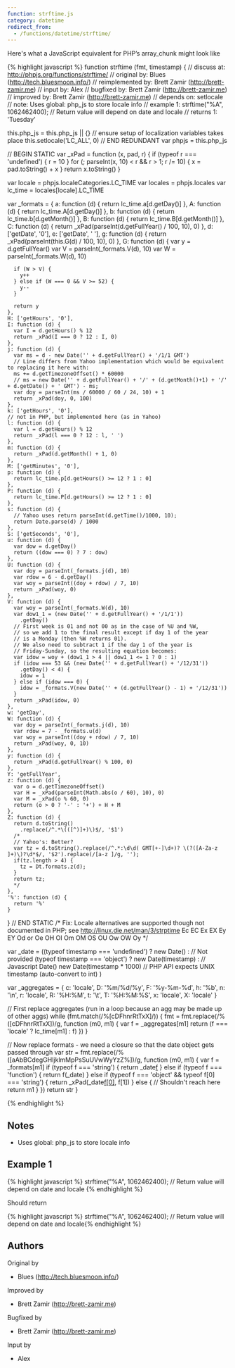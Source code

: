 ```yaml
---
function: strftime.js
category: datetime
redirect_from:
  - /functions/datetime/strftime/
---
```


<!-- WARNING! This file is auto generated by `npm run web:inject`, do not edit by hand -->

Here's what a JavaScript equivalent for PHP’s array_chunk might look like

{% highlight javascript %}
function strftime (fmt, timestamp) {
  //       discuss at: http://phpjs.org/functions/strftime/
  //      original by: Blues (http://tech.bluesmoon.info/)
  // reimplemented by: Brett Zamir (http://brett-zamir.me)
  //         input by: Alex
  //      bugfixed by: Brett Zamir (http://brett-zamir.me)
  //      improved by: Brett Zamir (http://brett-zamir.me)
  //       depends on: setlocale
  //             note: Uses global: php_js to store locale info
  //        example 1: strftime("%A", 1062462400); // Return value will depend on date and locale
  //        returns 1: 'Tuesday'

  this.php_js = this.php_js || {}
  // ensure setup of localization variables takes place
  this.setlocale('LC_ALL', 0)
  // END REDUNDANT
  var phpjs = this.php_js

  // BEGIN STATIC
  var _xPad = function (x, pad, r) {
    if (typeof r === 'undefined') {
      r = 10
    }
    for (; parseInt(x, 10) < r && r > 1; r /= 10) {
      x = pad.toString() + x
    }
    return x.toString()
  }

  var locale = phpjs.localeCategories.LC_TIME
  var locales = phpjs.locales
  var lc_time = locales[locale].LC_TIME

  var _formats = {
    a: function (d) {
      return lc_time.a[d.getDay()]
    },
    A: function (d) {
      return lc_time.A[d.getDay()]
    },
    b: function (d) {
      return lc_time.b[d.getMonth()]
    },
    B: function (d) {
      return lc_time.B[d.getMonth()]
    },
    C: function (d) {
      return _xPad(parseInt(d.getFullYear() / 100, 10), 0)
    },
    d: ['getDate', '0'],
    e: ['getDate', ' '],
    g: function (d) {
      return _xPad(parseInt(this.G(d) / 100, 10), 0)
    },
    G: function (d) {
      var y = d.getFullYear()
      var V = parseInt(_formats.V(d), 10)
      var W = parseInt(_formats.W(d), 10)

      if (W > V) {
        y++
      } else if (W === 0 && V >= 52) {
        y--
      }

      return y
    },
    H: ['getHours', '0'],
    I: function (d) {
      var I = d.getHours() % 12
      return _xPad(I === 0 ? 12 : I, 0)
    },
    j: function (d) {
      var ms = d - new Date('' + d.getFullYear() + '/1/1 GMT')
      // Line differs from Yahoo implementation which would be equivalent to replacing it here with:
      ms += d.getTimezoneOffset() * 60000
      // ms = new Date('' + d.getFullYear() + '/' + (d.getMonth()+1) + '/' + d.getDate() + ' GMT') - ms;
      var doy = parseInt(ms / 60000 / 60 / 24, 10) + 1
      return _xPad(doy, 0, 100)
    },
    k: ['getHours', '0'],
    // not in PHP, but implemented here (as in Yahoo)
    l: function (d) {
      var l = d.getHours() % 12
      return _xPad(l === 0 ? 12 : l, ' ')
    },
    m: function (d) {
      return _xPad(d.getMonth() + 1, 0)
    },
    M: ['getMinutes', '0'],
    p: function (d) {
      return lc_time.p[d.getHours() >= 12 ? 1 : 0]
    },
    P: function (d) {
      return lc_time.P[d.getHours() >= 12 ? 1 : 0]
    },
    s: function (d) {
      // Yahoo uses return parseInt(d.getTime()/1000, 10);
      return Date.parse(d) / 1000
    },
    S: ['getSeconds', '0'],
    u: function (d) {
      var dow = d.getDay()
      return ((dow === 0) ? 7 : dow)
    },
    U: function (d) {
      var doy = parseInt(_formats.j(d), 10)
      var rdow = 6 - d.getDay()
      var woy = parseInt((doy + rdow) / 7, 10)
      return _xPad(woy, 0)
    },
    V: function (d) {
      var woy = parseInt(_formats.W(d), 10)
      var dow1_1 = (new Date('' + d.getFullYear() + '/1/1'))
        .getDay()
      // First week is 01 and not 00 as in the case of %U and %W,
      // so we add 1 to the final result except if day 1 of the year
      // is a Monday (then %W returns 01).
      // We also need to subtract 1 if the day 1 of the year is
      // Friday-Sunday, so the resulting equation becomes:
      var idow = woy + (dow1_1 > 4 || dow1_1 <= 1 ? 0 : 1)
      if (idow === 53 && (new Date('' + d.getFullYear() + '/12/31'))
        .getDay() < 4) {
        idow = 1
      } else if (idow === 0) {
        idow = _formats.V(new Date('' + (d.getFullYear() - 1) + '/12/31'))
      }
      return _xPad(idow, 0)
    },
    w: 'getDay',
    W: function (d) {
      var doy = parseInt(_formats.j(d), 10)
      var rdow = 7 - _formats.u(d)
      var woy = parseInt((doy + rdow) / 7, 10)
      return _xPad(woy, 0, 10)
    },
    y: function (d) {
      return _xPad(d.getFullYear() % 100, 0)
    },
    Y: 'getFullYear',
    z: function (d) {
      var o = d.getTimezoneOffset()
      var H = _xPad(parseInt(Math.abs(o / 60), 10), 0)
      var M = _xPad(o % 60, 0)
      return (o > 0 ? '-' : '+') + H + M
    },
    Z: function (d) {
      return d.toString()
        .replace(/^.*\(([^)]+)\)$/, '$1')
      /*
      // Yahoo's: Better?
      var tz = d.toString().replace(/^.*:\d\d( GMT[+-]\d+)? \(?([A-Za-z ]+)\)?\d*$/, '$2').replace(/[a-z ]/g, '');
      if(tz.length > 4) {
        tz = Dt.formats.z(d);
      }
      return tz;
      */
    },
    '%': function (d) {
      return '%'
    }
  }
  // END STATIC
  /* Fix: Locale alternatives are supported though not documented in PHP; see http://linux.die.net/man/3/strptime
Ec
EC
Ex
EX
Ey
EY
Od or Oe
OH
OI
Om
OM
OS
OU
Ow
OW
Oy
  */

  var _date = ((typeof timestamp === 'undefined') ? new Date() : // Not provided
    (typeof timestamp === 'object') ? new Date(timestamp) : // Javascript Date()
    new Date(timestamp * 1000) // PHP API expects UNIX timestamp (auto-convert to int)
  )

  var _aggregates = {
    c: 'locale',
    D: '%m/%d/%y',
    F: '%y-%m-%d',
    h: '%b',
    n: '\n',
    r: 'locale',
    R: '%H:%M',
    t: '\t',
    T: '%H:%M:%S',
    x: 'locale',
    X: 'locale'
  }

  // First replace aggregates (run in a loop because an agg may be made up of other aggs)
  while (fmt.match(/%[cDFhnrRtTxX]/)) {
    fmt = fmt.replace(/%([cDFhnrRtTxX])/g, function (m0, m1) {
      var f = _aggregates[m1]
      return (f === 'locale' ? lc_time[m1] : f)
    })
  }

  // Now replace formats - we need a closure so that the date object gets passed through
  var str = fmt.replace(/%([aAbBCdegGHIjklmMpPsSuUVwWyYzZ%])/g, function (m0, m1) {
    var f = _formats[m1]
    if (typeof f === 'string') {
      return _date[f]()
    } else if (typeof f === 'function') {
      return f(_date)
    } else if (typeof f === 'object' && typeof f[0] === 'string') {
      return _xPad(_date[f[0]](), f[1])
    } else {
      // Shouldn't reach here
      return m1
    }
  })
  return str
}

{% endhighlight %}

## Notes
- Uses global: php_js to store locale info

## Example 1

{% highlight javascript %}
strftime("%A", 1062462400); // Return value will depend on date and locale
{% endhighlight %}

Should return

{% highlight javascript %}
strftime("%A", 1062462400); // Return value will depend on date and locale{% endhighlight %}


## Authors


Original by

- Blues (http://tech.bluesmoon.info/)


Improved by

- Brett Zamir (http://brett-zamir.me)


Bugfixed by

- Brett Zamir (http://brett-zamir.me)


Input by

- Alex

